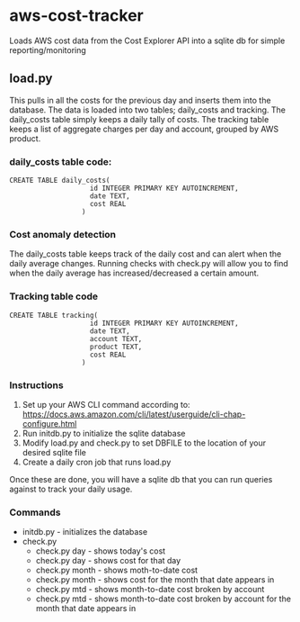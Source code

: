 # aws-cost-tracker
Loads AWS cost data from the Cost Explorer API into a sqlite db for simple reporting/monitoring

## load.py
This pulls in all the costs for the previous day and inserts them into the database.
The data is loaded into two tables; daily_costs and tracking. The daily_costs table
simply keeps a daily tally of costs. The tracking table keeps a list of aggregate charges per
day and account, grouped by AWS product.


### daily_costs table code:

    CREATE TABLE daily_costs(
                        id INTEGER PRIMARY KEY AUTOINCREMENT,
                        date TEXT,
                        cost REAL
                      )

### Cost anomaly detection

The daily_costs table keeps track of the daily cost and can alert when the daily average changes.
Running checks with check.py will allow you to find when the daily average has increased/decreased
a certain amount.


### Tracking table code

    CREATE TABLE tracking(
                        id INTEGER PRIMARY KEY AUTOINCREMENT,
                        date TEXT,
                        account TEXT,
                        product TEXT,
                        cost REAL
                      )

### Instructions

1. Set up your AWS CLI command according to: https://docs.aws.amazon.com/cli/latest/userguide/cli-chap-configure.html
2. Run initdb.py to initialize the sqlite database
5. Modify load.py and check.py to set DBFILE to the location of your desired sqlite file
6. Create a daily cron job that runs load.py

Once these are done, you will have a sqlite db that you can run queries against
to track your daily usage.

### Commands
* initdb.py - initializes the database
* check.py
  * check.py day - shows today's cost
  * check.py day <YYYY-MM-DD> - shows cost for that day
  * check.py month - shows moth-to-date cost
  * check.py month <YYYY-MM-DD> - shows cost for the month that date appears in
  * check.py mtd - shows month-to-date cost broken by account
  * check.py mtd <YYYY-MM-DD> - shows month-to-date cost broken by account for the month that date appears in
  
